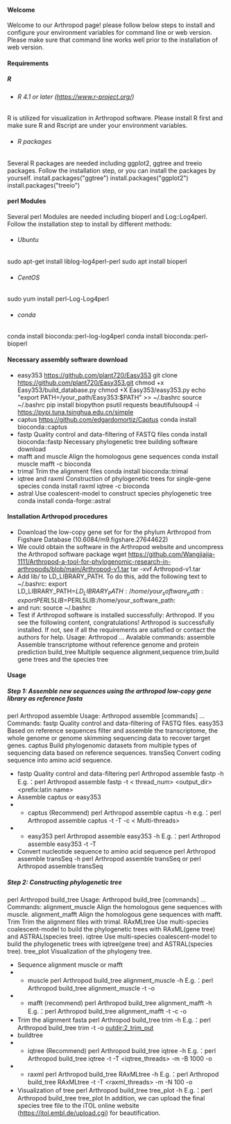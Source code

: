 #### Welcome
Welcome to our Arthropod page! please follow below steps to install and configure your environment variables for command line or web version. Please make sure that command line works well prior to the installation of web version.

#### Requirements
##### R
- ###### R 4.1 or later (https://www.r-project.org/)
R is utilized for visualization in Arthropod software. Please install R first and make sure R and Rscript are under your environment variables.
- ###### R packages
Several R packages are needed including ggplot2, ggtree and treeio packages. Follow the installation step, or you can install the packages by yourself.
install.packages("ggtree")
install.packages("ggplot2")
install.packages("treeio")

#### perl Modules
Several perl Modules are needed including bioperl and Log::Log4perl. 
Follow the installation step to install by different methods:
- ###### Ubuntu
sudo apt-get install liblog-log4perl-perl
sudo apt install bioperl
- ###### CentOS
sudo yum install perl-Log-Log4perl
- ###### conda
conda install bioconda::perl-log-log4perl
conda install bioconda::perl-bioperl

#### Necessary assembly software download
- easy353	https://github.com/plant720/Easy353
git clone https://github.com/plant720/Easy353.git
chmod +x Easy353/build_database.py
chmod +X Easy353/easy353.py
echo "export PATH=/your_path/Easy353:\$PATH" >> ~/.bashrc
source ~/.bashrc
pip install biopython psutil requests beautifulsoup4 -i https://pypi.tuna.tsinghua.edu.cn/simple
- captus	https://github.com/edgardomortiz/Captus
conda install bioconda::captus
- fastp	Quality control and data-filtering of FASTQ files
conda install bioconda::fastp
Necessary phylogenetic tree building software download
- mafft and muscle	Align the homologous gene sequences
conda install muscle mafft -c bioconda
- trimal	Trim the alignment files
conda install bioconda::trimal
- iqtree and raxml	Construction of phylogenetic trees for single-gene species
conda install raxml iqtree -c bioconda
- astral	Use coalescent-model to construct species phylogenetic tree
conda install conda-forge::astral

#### Installation Arthropod procedures
- Download the low-copy gene set for for the phylum Arthropod from Figshare Database (10.6084/m9.figshare.27644622)
- We could obtain the software in the Arthropod website and uncompress the Arthropod software package
wget https://github.com/Wangjiajia-1111/Arthropod-a-tool-for-phylogenomic-research-in-arthropods/blob/main/Arthropod-v1.tar
tar -xvf Arthropod-v1.tar
- Add lib/ to LD_LIBRARY_PATH. To do this, add the following text to ~/.bashrc:
export LD_LIBRARY_PATH=$LD_LIBRARY_PATH:/home/your_software_path:
export PERL5LIB=$PERL5LIB:/home/your_software_path:
- and run:
source ~/.bashrc
- Test if Arthropod software is installed successfully: Arthropod. If you see the following content, congratulations! Arthropod is successfully installed. If not, see if all the requirements are satisfied or contact the authors for help.
Usage: Arthropod <command> ...
Avalable commands:
	assemble    	Assemble transcriptome without reference genome and protein prediction
	build_tree	Multiple sequence alignment,sequence trim,build gene trees and the species tree

#### Usage
##### Step 1: Assemble new sequences using the arthropod low-copy gene library as reference fasta
perl Arthropod assemble
Usage: Arthropod assemble [commands] ...
Commands:
fastp		Quality control and data-filtering of FASTQ files.
easy353		Based on reference sequences filter and assemble the transcriptome, the whole genome or genome skimming sequencing data to recover target genes.
captus		Build phylogenomic datasets from multiple types of sequencing data based on reference sequences.
transSeq		Convert coding sequence into amino acid sequence.

- fastp	Quality control and data-filtering
perl Arthropod assemble fastp -h
E.g.：perl Arthropod assemble fastp -t < thread_num> <fq1> <fq2> <output_dir> <prefix:latin name>
- Assemble	captus or easy353
- - captus (Recommend)
perl Arthropod assemble captus -h
e.g.：perl Arthropod assemble captus -t <assemble threads> -T <extract threads> -c < Multi-threads> <FASTQ files directory or list> <latin name> <reference fasta directory>
- - easy353
perl Arthropod assemble easy353 -h
E.g.：perl Arthropod assemble easy353 -t <filtering threads> -T <assembly threads> <fq1> <fq2> <reference fasta directory> <latin name>
- Convert nucleotide sequence to amino acid sequence
perl Arthropod assemble transSeq -h
perl Arthropod assemble transSeq <latin name_CAPTUSmerge>
or perl Arthropod assemble transSeq <latin name_Easy353merge>

##### Step 2: Constructing phylogenetic tree
perl Arthropod build_tree
Usage: Arthropod build_tree [commands] ...
Commands:
alignment_muscle		Align the homologous gene sequences with muscle.
alignment_mafft		Align the homologous gene sequences with mafft.
Trim					Trim the alignment files with trimal.
RAxMLtree			Use multi-species coalescent-model to build the phylogenetic trees with RAxML(gene tree) and ASTRAL(species tree).
iqtree				Use multi-species coalescent-model to build the phylogenetic trees with iqtree(gene tree) and ASTRAL(species tree).
tree_plot				Visualization of the phylogeny tree.
- Sequence alignment	muscle or mafft
- - muscle
perl Arthropod build_tree alignment_muscle -h
E.g.：perl Arthropod build_tree alignment_muscle -t <Multi-threads> -o <outdir> <OG fasta directory>
- - mafft (recommend)
perl Arthropod build_tree alignment_mafft -h
E.g.：perl Arthropod build_tree alignment_mafft -t <alignment threads> -c <Multi-threads> -o <outdir> <OG fasta directory>
- Trim the alignment fasta
perl Arthropod build_tree trim -h
E.g.：perl Arthropod build_tree trim -t <Multi-threads> -o <outdir:2_trim_out> <alignment file directory>
- buildtree
- - iqtree (Recommend)
perl Arthropod build_tree iqtree -h
E.g.：perl Arthropod build_tree iqtree -t <Multi-threads> -T <iqtree_threads> -m <model> -B 1000 -o <outdir> <trimal file directory>
- - raxml
perl Arthropod build_tree RAxMLtree -h
E.g.：perl Arthropod build_tree RAxMLtree -t <Multi-threads> -T <raxml_threads> -m <model> -N 100 -o <outdir> <trimal file directory>
- Visualization of tree
perl Arthropod build_tree tree_plot -h
E.g.：perl Arthropod build_tree tree_plot <tree file> <species group> <output prefix>
In addition, we can upload the final species tree file to the iTOL online website (https://itol.embl.de/upload.cgi) for beautification.

